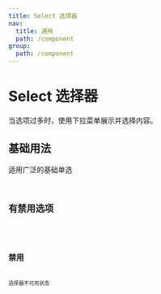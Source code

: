 ```yaml
---
title: Select 选择器
nav:
  title: 通用
  path: /component
group:
  path: /component
---
```


# Select 选择器

当选项过多时，使用下拉菜单展示并选择内容。


## 基础用法

适用广泛的基础单选
<code src="./demo/index1.tsx" />

## 有禁用选项

<code src="./demo/index2.tsx" />

##  禁用

选择器不可用状态
<code src="./demo/index3.tsx" />

<API></API>
